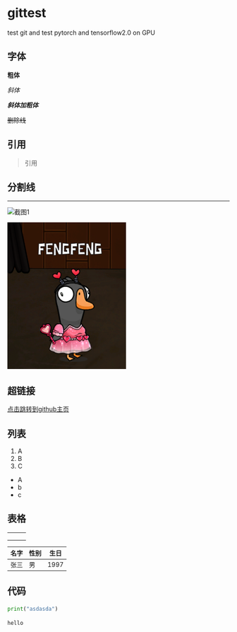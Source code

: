 # gittest
test git and test pytorch and tensorflow2.0 on GPU

## 字体

**粗体**

*斜体*

***斜体加粗体***

~~删除线~~

## 引用

> 引用

## 分割线

---

![截图1](https://drive.google.com/file/d/1I24irUNzOUhbE398aVxye5Ut5LWS66Dw/view?usp=sharing)

![](.\figure\屏幕截图_20230217_133009.png)

## 超链接

[点击跳转到github主页](https://github.com/fefenfeng)

## 列表

1. A
2. B
3. C

- A
- b
- c

## 表格

|      |      |      |
| ---- | ---- | ---- |
|      |      |      |
|      |      |      |
|      |      |      |

名字|性别|生日
--|--|--|
张三|男|1997

## 代码

``` python
print("asdasda")
```

`hello`

